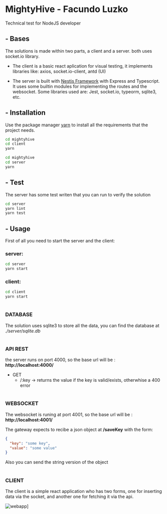 # MightyHive - Facundo Luzko

Technical test for NodeJS developer

## - Bases
The solutions is made within two parts, a client and a server. both uses socket.io library.

- The client is a basic react aplication for visual testing, it implements libraries like: axios, socket.io-client, antd (UI)

- The server is built with [Nestjs Framework](https://nestjs.com) with Express and Typescript. It uses some builtin modules for implementing the routes and the websocket. Some libraries used are: Jest, socket.io, typeorm, sqlite3, etc.

## - Installation

Use the package manager [yarn](https://yarnpkg.com/) to install all the requirements that the project needs.

```bash
cd mightyhive
cd client
yarn
```

```bash
cd mightyhive
cd server
yarn
```

## - Test
The server has some test writen that you can run to verify the solution
```bash
cd server
yarn lint
yarn test
```


## - Usage
First of all you need to start the server and the client:

### server:
```bash
cd server
yarn start
```
### client:
```bash
cd client
yarn start
```
#
### DATABASE
The solution uses sqlite3 to store all the data, you can find the database at *./server/sqlite.db*
#
### API REST
the server runs on port 4000, so the base url will be : **http://localhost:4000/**
 - GET
   -  /:key -> returns the value if the key is valid/exists, otherwhise a 400 error
#
### WEBSOCKET
The websocket is runing at port 4001, so the base url will be : **http://localhost:4001/**

The gateway expects to recibe a json object at **/saveKey** with the form:
```json
{
  "key": "some key",
  "value": "some value"
}
```
Also you can send the string version of the object
#

### CLIENT
The client is a simple react application who has two forms, one for inserting data via the socket, and another one for fetching it via the api.

![webapp](https://i.imgur.com/HQDvG8m.png)]
#

